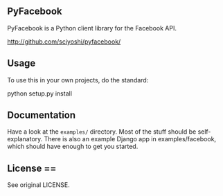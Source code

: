## PyFacebook

PyFacebook is a Python client library for the Facebook API.

http://github.com/sciyoshi/pyfacebook/

## Usage

To use this in your own projects, do the standard:

python setup.py install


## Documentation 

Have a look at the `examples/` directory. Most of the stuff should be
self-explanatory. There is also an example Django app in
examples/facebook, which should have enough to get you started.


## License ==

See original LICENSE.
